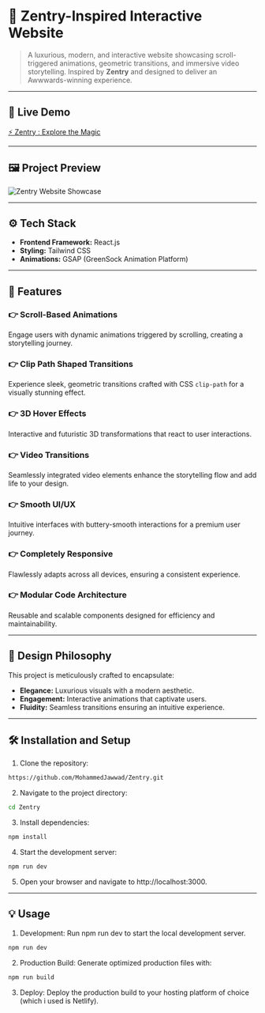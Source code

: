 # 🌟 Zentry-Inspired Interactive Website

> A luxurious, modern, and interactive website showcasing scroll-triggered animations, geometric transitions, and immersive video storytelling. Inspired by **Zentry** and designed to deliver an Awwwards-winning experience.

---

## 🚀 **Live Demo**
[⚡ Zentry : Explore the Magic](https://zentry-js.netlify.app/)

---

## 🖼️ **Project Preview**
![Zentry Website Showcase](https://your-preview-image-link.com)

---

## ⚙️ **Tech Stack**

- **Frontend Framework:** React.js
- **Styling:** Tailwind CSS
- **Animations:** GSAP (GreenSock Animation Platform)

---

## 🔋 **Features**

### 👉 Scroll-Based Animations  
Engage users with dynamic animations triggered by scrolling, creating a storytelling journey.

### 👉 Clip Path Shaped Transitions  
Experience sleek, geometric transitions crafted with CSS `clip-path` for a visually stunning effect.

### 👉 3D Hover Effects  
Interactive and futuristic 3D transformations that react to user interactions.

### 👉 Video Transitions  
Seamlessly integrated video elements enhance the storytelling flow and add life to your design.

### 👉 Smooth UI/UX  
Intuitive interfaces with buttery-smooth interactions for a premium user journey.

### 👉 Completely Responsive  
Flawlessly adapts across all devices, ensuring a consistent experience.

### 👉 Modular Code Architecture  
Reusable and scalable components designed for efficiency and maintainability.

---

## 🎨 **Design Philosophy**
This project is meticulously crafted to encapsulate:
- **Elegance:** Luxurious visuals with a modern aesthetic.
- **Engagement:** Interactive animations that captivate users.
- **Fluidity:** Seamless transitions ensuring an intuitive experience.

---

## 🛠️ **Installation and Setup**

1. Clone the repository:
```bash
https://github.com/MohammedJawwad/Zentry.git
```
2. Navigate to the project directory:
```bash
cd Zentry
```
3. Install dependencies:
```bash
npm install
```
4. Start the development server:
```bash
npm run dev
```
5. Open your browser and navigate to http://localhost:3000.
---

## 💡 Usage

1. Development:
Run npm run dev to start the local development server.
```bash
npm run dev
```

2. Production Build:
Generate optimized production files with:
```bash
npm run build
```
3. Deploy:
Deploy the production build to your hosting platform of choice (which i used is Netlify).

